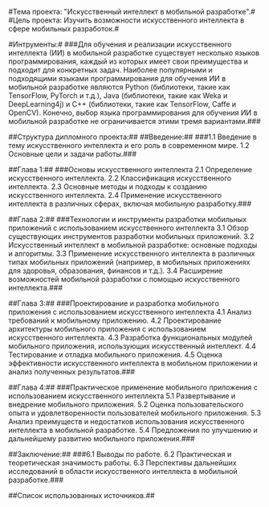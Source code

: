 #Тема проекта: "Искусственный интеллект в мобильной разработке".#
#Цель проекта: Изучить возможности искусственного интеллекта в сфере мобильных разработок.#

#Интрументы:#
###Для обучения и реализации искусственного интеллекта (ИИ) в мобильной разработке существует несколько языков программирования, 
каждый из которых имеет свои преимущества и подходит для конкретных задач. Наиболее популярными и подходящими языками программирования 
для обучения ИИ в мобильной разработке являются Python (библиотеки, такие как TensorFlow, PyTorch и т.д.), Java (библиотеки, такие как Weka и DeepLearning4j)
и C++ (библиотеки, такие как TensorFlow, Caffe и OpenCV). Конечно, выбор языка программирования для обучения ИИ в мобильной разработке не ограничивается этими тремя вариантами.###

##Структура дипломного проекта:##
##Введение:##
###1.1 Введение в тему искусственного интеллекта и его роль в современном мире.
1.2 Основные цели и задачи работы.###

##Глава 1:##
###Основы искусственного интеллекта
2.1 Определение искусственного интеллекта.
2.2 Классификация искусственного интеллекта.
2.3 Основные методы и подходы к созданию искусственного интеллекта.
2.4 Применение искусственного интеллекта в различных сферах, включая мобильную разработку.###

##Глава 2:## 
###Технологии и инструменты разработки мобильных приложений с использованием искусственного интеллекта
3.1 Обзор существующих инструментов разработки мобильных приложений.
3.2 Искусственный интеллект в мобильной разработке: основные подходы и алгоритмы.
3.3 Применение искусственного интеллекта в различных типах мобильных приложений (например, в мобильных приложениях для здоровья, образования, финансов и т.д.).
3.4 Расширение возможностей мобильной разработки с помощью искусственного интеллекта.###

##Глава 3:## 
###Проектирование и разработка мобильного приложения с использованием искусственного интеллекта
4.1 Анализ требований к мобильному приложению.
4.2 Проектирование архитектуры мобильного приложения с использованием искусственного интеллекта.
4.3 Разработка функциональных модулей мобильного приложения, использующих искусственный интеллект.
4.4 Тестирование и отладка мобильного приложения.
4.5 Оценка эффективности искусственного интеллекта в мобильном приложении и анализ полученных результатов.###

##Глава 4:## 
###Практическое применение мобильного приложения с использованием искусственного интеллекта
5.1 Развертывание и внедрение мобильного приложения.
5.2 Оценка пользовательского опыта и удовлетворенности пользователей мобильного приложения.
5.3 Анализ преимуществ и недостатков использования искусственного интеллекта в мобильной разработке.
5.4 Предложения по улучшению и дальнейшему развитию мобильного приложения.###

##Заключение:##
###6.1 Выводы по работе.
6.2 Практическая и теоретическая значимость работы.
6.3 Перспективы дальнейших исследований в области искусственного интеллекта в мобильной разработке.###

##Список использованных источников.##

